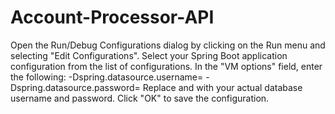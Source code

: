 # Account-Processor-API

Open the Run/Debug Configurations dialog by clicking on the Run menu and selecting "Edit Configurations".
Select your Spring Boot application configuration from the list of configurations.
In the "VM options" field, enter the following:
-Dspring.datasource.username=<your-username> 
-Dspring.datasource.password=<your-password>
Replace <your-username> and <your-password> with your actual database username and password.
Click "OK" to save the configuration.
